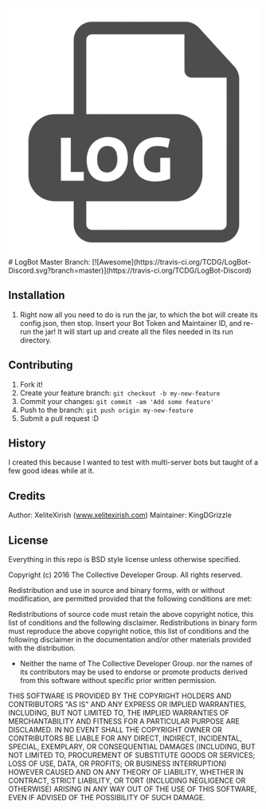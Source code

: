 <img src="icon.png" align="right" />
# LogBot 
Master Branch:     [![Awesome](https://travis-ci.org/TCDG/LogBot-Discord.svg?branch=master)](https://travis-ci.org/TCDG/LogBot-Discord)
</br> 

## Installation

1. Right now all you need to do is run the jar, to which the bot will create its config.json, then stop. Insert your Bot Token and Maintainer ID, and re-run the jar! It will start up and create all the files needed in its run directory.

## Contributing

1. Fork it!
2. Create your feature branch: `git checkout -b my-new-feature`
3. Commit your changes: `git commit -am 'Add some feature'`
4. Push to the branch: `git push origin my-new-feature`
5. Submit a pull request :D

## History

I created this because I wanted to test with multi-server bots but taught of a few good ideas while at it.

## Credits

Author: XeliteXirish (www.xelitexirish.com)
Maintainer: KingDGrizzle

## License
Everything in this repo is BSD style license unless otherwise specified.

Copyright (c) 2016 The Collective Developer Group. All rights reserved.

Redistribution and use in source and binary forms, with or without modification, are permitted provided that the following conditions are met:

 Redistributions of source code must retain the above copyright
notice, this list of conditions and the following disclaimer.
 Redistributions in binary form must reproduce the above
copyright notice, this list of conditions and the following disclaimer
in the documentation and/or other materials provided with the
distribution.
* Neither the name of The Collective Developer Group. nor the names of its
contributors may be used to endorse or promote products derived from
this software without specific prior written permission.

THIS SOFTWARE IS PROVIDED BY THE COPYRIGHT HOLDERS AND CONTRIBUTORS "AS IS" AND ANY EXPRESS OR IMPLIED WARRANTIES, INCLUDING, BUT NOT LIMITED TO, THE IMPLIED WARRANTIES OF MERCHANTABILITY AND FITNESS FOR A PARTICULAR PURPOSE ARE DISCLAIMED. IN NO EVENT SHALL THE COPYRIGHT OWNER OR CONTRIBUTORS BE LIABLE FOR ANY DIRECT, INDIRECT, INCIDENTAL, SPECIAL, EXEMPLARY, OR CONSEQUENTIAL DAMAGES (INCLUDING, BUT NOT LIMITED TO, PROCUREMENT OF SUBSTITUTE GOODS OR SERVICES; LOSS OF USE, DATA, OR PROFITS; OR BUSINESS INTERRUPTION) HOWEVER CAUSED AND ON ANY THEORY OF LIABILITY, WHETHER IN CONTRACT, STRICT LIABILITY, OR TORT (INCLUDING NEGLIGENCE OR OTHERWISE) ARISING IN ANY WAY OUT OF THE USE OF THIS SOFTWARE, EVEN IF ADVISED OF THE POSSIBILITY OF SUCH DAMAGE.
